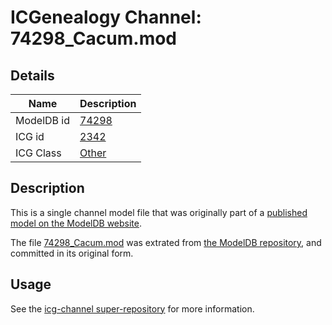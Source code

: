 # ICGenealogy Channel: 74298\_Cacum.mod

## Details

Name | Description
---- | -----------
ModelDB id | [74298](http://senselab.med.yale.edu/ModelDB/ShowModel.cshtml?model=74298)
ICG id | [2342](http://icg.neurotheory.ox.ac.uk/channels/other/2342)
ICG Class | [Other](http://icg.neurotheory.ox.ac.uk/channels/other)

## Description

This is a single channel model file that was originally part of a [published model on the ModelDB website](http://senselab.med.yale.edu/mModelDB/ShowModel.cshtml?model=74298).

The file [74298\_Cacum.mod](74298_Cacum.mod) was extrated from [the ModelDB repository](http://senselab.med.yale.edu/ModelDB/ShowModel.cshtml?model=74298), and committed in its original form.

## Usage

See the [icg-channel super-repository](https://github.com/icgenealogy/icg-channels) for more information.
